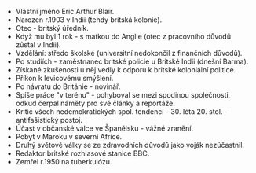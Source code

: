 - Vlastní jméno Eric Arthur Blair.
- Narozen r.1903 v Indii (tehdy britská kolonie).
- Otec - britský úředník.
- Když mu byl 1 rok - s matkou do Anglie (otec z pracovního důvodů zůstal v Indii).
- Vzdělání: středo školské (universitní nedokončil z finančních důvodů).
- Po studiích - zaměstnanec britské policie u Britské Indii (dnešní Barma).
- Získané zkušenosti u něj vedly k odporu k britské koloniální politice.
- Příkon k levicovému smýšlení.
- Po návratu do Británie - novinář.
- Spíše práce "v terénu" - pohyboval se mezi spodinou společnosti, odkud čerpal náměty pro své články a reportáže.
- Kritic všech nedemokratických spol. tendencí - 30. léta 20. stol. - antifašistický postoj.
- Účast v občanské válce ve Španělsku - vážné zranění.
- Pobyt v Maroku v severní Africe.
- Druhý světové války se ze zdravodních důvodů jako voják nezúčastnil.
- Redaktor britské rozhlasové stanice BBC.
- Zemřel r.1950 na tuberkulózu.
 